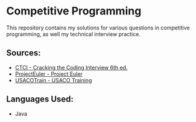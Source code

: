 # Competitive Programming
This repository contains my solutions for various questions in competitive programming, as well my technical interview practice.

## Sources:
- [CTCI - Cracking the Coding Interview 6th ed.](https://www.amazon.com/Cracking-Coding-Interview-Programming-Questions/dp/0984782850)
- [ProjectEuler - Project Euler](https://projecteuler.net)
- [USACOTrain - USACO Training](http://train.usaco.org/usacogate)


## Languages Used:
- Java
